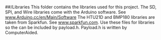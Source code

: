 ##/Libraries
This folder contains the libraries used for this project. The SD, SPI, and Wire libraries come with the Arduino software.
See www.Arduino.cc/en/Main/Software The HTU21D and BMP180 libraries are taken from Sparkfun. See www.sparkfun.com. Use these files for 
libraries so the can be included by payload.h. Payload.h is written by ComputerAided.
